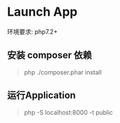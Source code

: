 # Launch App

环境要求: php7.2+

## 安装 composer 依赖

> php ./composer.phar install

## 运行Application

> php -S localhost:8000 -t public
